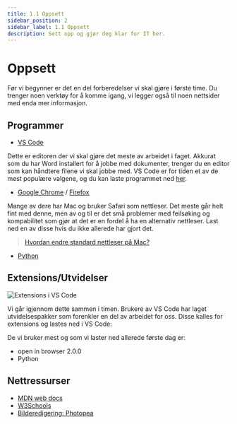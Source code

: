 ```yaml
---
title: 1.1 Oppsett
sidebar_position: 2
sidebar_label: 1.1 Oppsett
description: Sett opp og gjør deg klar for IT her.
---
```


# Oppsett

Før vi begynner er det en del forberedelser vi skal gjøre i første time. Du trenger noen verktøy for å komme igang, vi legger også til noen nettsider med enda mer informasjon.

## Programmer
- [VS Code](https://code.visualstudio.com/)

Dette er editoren der vi skal gjøre det meste av arbeidet i faget. Akkurat som du har Word installert for å jobbe med dokumenter, trenger du en editor som kan håndtere filene vi skal jobbe med. VS Code er for tiden et av de mest populære valgene, og du kan laste programmet ned [her](https://code.visualstudio.com/).

- [Google Chrome](https://www.google.com/intl/no/chrome/) / [Firefox](https://www.mozilla.org/nb-NO/firefox/new/)

Mange av dere har Mac og bruker Safari som nettleser. Det meste går helt fint med denne, men av og til er det små problemer med feilsøking og kompabilitet som gjør at det er en fordel å ha en alternativ nettleser. Last ned en av disse hvis du ikke allerede har gjort det.

> [Hvordan endre standard nettleser på Mac?](https://support.apple.com/no-no/HT201607)

- [Python](https://www.python.org/downloads/)

## Extensions/Utvidelser

![Extensions i VS Code](./bilder/extensions.png ':size=200')

Vi går igjennom dette sammen i timen. Brukere av VS Code har laget utvidelsespakker som forenkler en del av arbeidet for oss. Disse kalles for extensions og lastes ned i VS Code:

De vi bruker mest og som vi laster ned allerede første dag er:
- open in browser 2.0.0
- Python


## Nettressurser

- [MDN web docs](https://developer.mozilla.org/en-US/)
- [W3Schools](https://www.w3schools.com/)
- [Bilderedigering: Photopea](https://www.photopea.com/)
